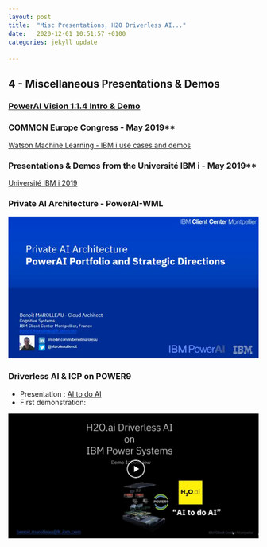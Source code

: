 ```yaml
---
layout: post
title:  "Misc Presentations, H2O Driverless AI..."
date:   2020-12-01 10:51:57 +0100
categories: jekyll update

---
```

## 4 - Miscellaneous Presentations & Demos

### [PowerAI Vision 1.1.4 Intro & Demo](https://ibm.box.com/shared/static/jttt4e31boksoaph1b8hlh1vgk6nmb33.pdf)

###  COMMON Europe Congress - May 2019**  
[Watson Machine Learning - IBM i use cases and demos](https://ibm.box.com/shared/static/6s3d03gpp1on6rc2e18nk7s2n15kvtuy.pdf)

### Presentations & Demos from the Université IBM i - May 2019**  
[Université IBM i 2019](./UII2019.md)

### Private AI Architecture  -  PowerAI-WML
[![Private AI with PowerAI ](/assets/POWERAI-WML-Private-AI-Architecture.jpg)](https://ibm.box.com/s/gpa8bgzjokmtc84ierigfc0jpg85tlnh "PowerAI WML directions ")

### **Driverless AI & ICP on POWER9** 
  - Presentation :  [AI to do AI](./public/presentations/H2O_Driverless_AI_on_Power-_AI_to_do_AI_AA.pdf)
  - First demonstration:

[![Private AI with ICP, h2o.ai Driverless AI on POWER9/NVLink ](/assets/h2odai-video.jpg)](https://ibm.box.com/v/h2odai-power-demo1 "h2o.ai Driverless AI on POWER9 video 1 ")